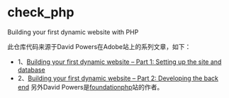 check_php
=========

Building your first dynamic website with PHP

此仓库代码来源于David Powers在Adobe站上的系列文章，如下：
* 1、[Building your first dynamic website – Part 1: Setting up the site and database](http://www.adobe.com/devnet/dreamweaver/articles/first_dynamic_site_pt1.html)
* 2、[Building your first dynamic website – Part 2: Developing the back end](http://www.adobe.com/devnet/dreamweaver/articles/first_dynamic_site_pt2.html)
另外David Powers是[foundationphp](http://foundationphp.com/)站的作者。
